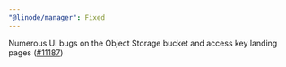 ```yaml
---
"@linode/manager": Fixed
---
```


Numerous UI bugs on the Object Storage bucket and access key landing pages ([#11187](https://github.com/linode/manager/pull/11187))
